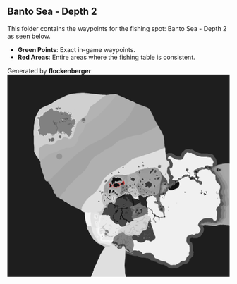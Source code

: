 ## Banto Sea - Depth 2
This folder contains the waypoints for the fishing spot: Banto Sea - Depth 2 as seen below.

- **Green Points**: Exact in-game waypoints.
- **Red Areas**: Entire areas where the fishing table is consistent.

Generated by **flockenberger**
![Banto Sea - Depth 2](./Preview.png?raw=true "Banto Sea - Depth 2")